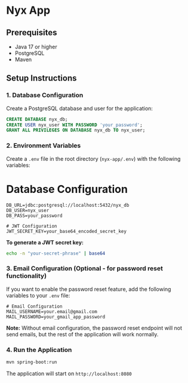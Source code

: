# Nyx App

## Prerequisites

- Java 17 or higher
- PostgreSQL
- Maven

## Setup Instructions

### 1. Database Configuration

Create a PostgreSQL database and user for the application:
```sql
CREATE DATABASE nyx_db;
CREATE USER nyx_user WITH PASSWORD 'your_password';
GRANT ALL PRIVILEGES ON DATABASE nyx_db TO nyx_user;
```

### 2. Environment Variables

Create a `.env` file in the root directory (`nyx-app/.env`) with the following variables:

# Database Configuration
```env
DB_URL=jdbc:postgresql://localhost:5432/nyx_db
DB_USER=nyx_user
DB_PASS=your_password

# JWT Configuration
JWT_SECRET_KEY=your_base64_encoded_secret_key
```

**To generate a JWT secret key:**
```bash
echo -n "your-secret-phrase" | base64
```

### 3. Email Configuration (Optional - for password reset functionality)

If you want to enable the password reset feature, add the following variables to your `.env` file:
```env
# Email Configuration
MAIL_USERNAME=your.email@gmail.com
MAIL_PASSWORD=your_gmail_app_password
```
**Note:** Without email configuration, the password reset endpoint will not send emails, but the rest of the application will work normally.

### 4. Run the Application
```bash
mvn spring-boot:run
```
The application will start on `http://localhost:8080`
